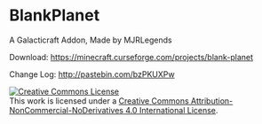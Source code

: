 # BlankPlanet
A Galacticraft Addon, Made by MJRLegends

Download: https://minecraft.curseforge.com/projects/blank-planet

Change Log: http://pastebin.com/bzPKUXPw

<a rel="license" href="http://creativecommons.org/licenses/by-nc-nd/4.0/"><img alt="Creative Commons License" style="border-width:0" src="https://i.creativecommons.org/l/by-nc-nd/4.0/88x31.png" /></a><br />This work is licensed under a <a rel="license" href="http://creativecommons.org/licenses/by-nc-nd/4.0/">Creative Commons Attribution-NonCommercial-NoDerivatives 4.0 International License</a>.
